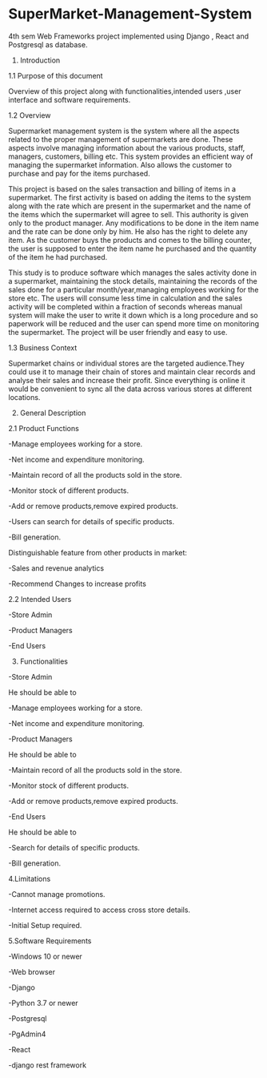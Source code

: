 # SuperMarket-Management-System
4th sem Web Frameworks project implemented using Django , React and Postgresql as database.

1. Introduction

1.1 Purpose of this document

Overview of this project along with functionalities,intended users ,user interface and software
requirements.

1.2 Overview

Supermarket management system is the system where all the aspects related to the proper
management of supermarkets are done. These aspects involve managing information about
the various products, staff, managers, customers, billing etc. This system provides an efficient
way of managing the supermarket information. Also allows the customer to purchase and pay
for the items purchased.

This project is based on the sales transaction and billing of items in a supermarket. The first
activity is based on adding the items to the system along with the rate which are present in the
supermarket and the name of the items which the supermarket will agree to sell. This
authority is given only to the product manager. Any modifications to be done in the item
name and the rate can be done only by him. He also has the right to delete any item. As the
customer buys the products and comes to the billing counter, the user is supposed to enter the
item name he purchased and the quantity of the item he had purchased.

This study is to produce software which manages the sales activity done in a supermarket,
maintaining the stock details, maintaining the records of the sales done for a particular
month/year,managing employees working for the store etc. The users will consume less time
in calculation and the sales activity will be completed within a fraction of seconds whereas
manual system will make the user to write it down which is a long procedure and so
paperwork will be reduced and the user can spend more time on monitoring the supermarket.
The project will be user friendly and easy to use.

1.3 Business Context

Supermarket chains or individual stores are the targeted audience.They could use it to
manage their chain of stores and maintain clear records and analyse their sales and increase
their profit.
Since everything is online it would be convenient to sync all the data across various stores at
different locations.

2. General Description

2.1 Product Functions

-Manage employees working for a store.
 
-Net income and expenditure monitoring.

-Maintain record of all the products sold in the store.

-Monitor stock of different products.

-Add or remove products,remove expired products.

-Users can search for details of specific products.

-Bill generation.

Distinguishable feature from other products in market:

-Sales and revenue analytics

-Recommend Changes to increase profits

2.2 Intended Users

-Store Admin

-Product Managers

-End Users

3. Functionalities

-Store Admin

He should be able to

-Manage employees working for a store.

-Net income and expenditure monitoring.

-Product Managers

He should be able to

-Maintain record of all the products sold in the store.

-Monitor stock of different products.

-Add or remove products,remove expired products.

-End Users

He should be able to

-Search for details of specific products.

-Bill generation.


4.Limitations

-Cannot manage promotions.

-Internet access required to access cross store details.

-Initial Setup required.

5.Software Requirements

-Windows 10 or newer

-Web browser

-Django

-Python 3.7 or newer

-Postgresql

-PgAdmin4

-React

-django rest framework
